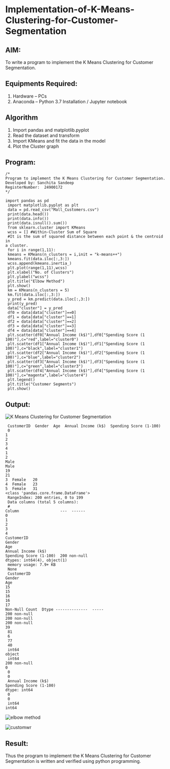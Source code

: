 # Implementation-of-K-Means-Clustering-for-Customer-Segmentation

## AIM:
To write a program to implement the K Means Clustering for Customer Segmentation.

## Equipments Required:
1. Hardware – PCs
2. Anaconda – Python 3.7 Installation / Jupyter notebook

## Algorithm
1. Import pandas and matplotlib.pyplot 
2. Read the dataset and transform
3. Import KMeans and fit the data in the model
4. Plot the Cluster graph

## Program:
```
/*
Program to implement the K Means Clustering for Customer Segmentation.
Developed by: Sanchita Sandeep
RegisterNumber:  24900172
*/
```
```
import pandas as pd
 import matplotlib.pyplot as plt
 data = pd.read_csv("Mall_Customers.csv")
 print(data.head())
 print(data.info())
 print(data.isnull().sum())
 from sklearn.cluster import KMeans
 wcss = [] #Within-Cluster Sum of Square
 #It is the sum of squared distance between each point & the centroid in 
a cluster.
 for i in range(1,11):
 kmeans = KMeans(n_clusters = i,init = "k-means++")
 kmeans.fit(data.iloc[:,3:])
 wcss.append(kmeans.inertia_)
 plt.plot(range(1,11),wcss)
 plt.xlabel("No. of Clusters")
 plt.ylabel("wcss")
 plt.title("Elbow Method")
 plt.show()
 km = KMeans(n_clusters = 5)
 km.fit(data.iloc[:,3:])
 y_pred = km.predict(data.iloc[:,3:])
 print(y_pred)
 data["cluster"] = y_pred
 df0 = data[data["cluster"]==0]
 df1 = data[data["cluster"]==1]
 df2 = data[data["cluster"]==2]
 df3 = data[data["cluster"]==3]
 df4 = data[data["cluster"]==4]
 plt.scatter(df0["Annual Income (k$)"],df0["Spending Score (1
100)"],c="red",label="cluster0")
 plt.scatter(df1["Annual Income (k$)"],df1["Spending Score (1
100)"],c="black",label="cluster1")
 plt.scatter(df2["Annual Income (k$)"],df2["Spending Score (1
100)"],c="blue",label="cluster2")
 plt.scatter(df3["Annual Income (k$)"],df3["Spending Score (1
100)"],c="green",label="cluster3")
 plt.scatter(df4["Annual Income (k$)"],df4["Spending Score (1
100)"],c="magenta",label="cluster4")
 plt.legend()
 plt.title("Customer Segments")
 plt.show()
```


## Output:
![K Means Clustering for Customer Segmentation](sam.png)
~~~
 CustomerID  Gender  Age  Annual Income (k$)  Spending Score (1-100)
 0           
1           
2           
3           
4           
1    
2    
Male   
Male   
19                  
21                  
3  Female   20                  
4  Female   23                  
5  Female   31                  
<class 'pandas.core.frame.DataFrame'>
 RangeIndex: 200 entries, 0 to 199
 Data columns (total 5 columns):
 #   
Column                  ---  ------                  
0   
1   
2   
3   
4   
CustomerID              
Gender                  
Age                     
Annual Income (k$)      
Spending Score (1-100)  200 non-null    
dtypes: int64(4), object(1)
 memory usage: 7.9+ KB
 None
 CustomerID                
Gender                    
Age                       
15                      
15                      
16                       
16                      
17                      
Non-Null Count  Dtype --------------  ----- 
200 non-null    
200 non-null    
200 non-null    
39
 81
 6
 77
 40
 int64 
object
 int64 
200 non-null    
0
 0
 0
 Annual Income (k$)        
Spending Score (1-100)    
dtype: int64
 0
 0
 int64 
int64
~~~

![elbow method](https://github.com/user-attachments/assets/aa688825-0bdf-4942-b141-c8d7e3461cab)


![customwr](https://github.com/user-attachments/assets/a2850414-e97b-4346-8b35-6abae1b7bfbc)



## Result:
Thus the program to implement the K Means Clustering for Customer Segmentation is written and verified using python programming.
